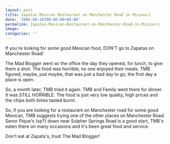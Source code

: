 ```yaml
---
layout: post
title: Zapatas Mexican Restaurant on Manchester Road in Missouri
date: '2006-08-28T00:00:00+00:00'
permalink: Zapatas-Mexican-Restaurant-on-Manchester-Road-in-Missouri
image: 
categories: ''
---
```


If you're looking for some good Mexican food, DON'T go to Zapatas on Manchester Road!

The Mad Blogger went w/ the office the day they opened, for lunch, to give them a shot. The food was horrible, no one enjoyed their meals. TMB figured, maybe, just maybe, that was just a bad day to go, the first day a place is open.

So, a month later, TMB tried it again. TMB and Family went there for dinner. It was STILL HORRIBLE. The food is just very low quality, high prices and the chips both times tasted burnt.

So, if you are looking for a restaurant on Manchester road for some good Mexican, TMB suggests trying one of the other places on Manchester Road. Senor Pique's (sp?) down near Sulpher Springs Road is a good start, TMB's eaten there on many occasions and it's been great food and service.

Don't eat at Zapata's, trust The Mad Blogger!

